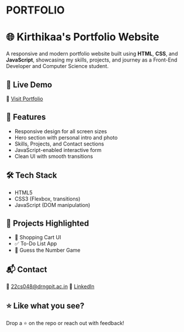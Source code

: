 # PORTFOLIO
# 🌐 Kirthikaa's Portfolio Website

A responsive and modern portfolio website built using **HTML**, **CSS**, and **JavaScript**, showcasing my skills, projects, and journey as a Front-End Developer and Computer Science student.

## 🚀 Live Demo  
🔗 [Visit Portfolio](https://kirthilakshkarthivelu.neocities.org/PORTFOLIOhttps://kirthilakshkarthivelu.neocities.org/PORTFOLIO)

## 🔧 Features
- Responsive design for all screen sizes  
- Hero section with personal intro and photo  
- Skills, Projects, and Contact sections  
- JavaScript-enabled interactive form  
- Clean UI with smooth transitions

## 🛠️ Tech Stack
- HTML5  
- CSS3 (Flexbox, transitions)  
- JavaScript (DOM manipulation)

## 🧠 Projects Highlighted
- 🛒 Shopping Cart UI  
- ✅ To-Do List App  
- 🎯 Guess the Number Game  

## 📬 Contact
📧 22cs048@drngpit.ac.in 
🔗 [LinkedIn](https://www.linkedin.com/in/kirthikaa-lakshmanan-441734275)

## ⭐ Like what you see?
Drop a ⭐ on the repo or reach out with feedback!
